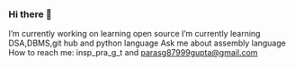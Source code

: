### Hi there 👋
I’m currently working on learning open source
I’m currently learning DSA,DBMS,git hub and python language
Ask me about assembly language
How to reach me: insp_pra_g_t and parasg87999gupta@gmail.com

<!--
**pranjal8299/pranjal8299** is a ✨ _special_ ✨ repository because its `README.md` (this file) appears on your GitHub profile.

Here are some ideas to get you started:

- 🔭 I’m currently working on 
- 🌱 I’m currently learning ...
- 👯 I’m looking to collaborate on ...
- 🤔 I’m looking for help with ...
- 💬 Ask me about ...
- 📫 How to reach me: ...
- 😄 Pronouns: ...
- ⚡ Fun fact: ...
-->
